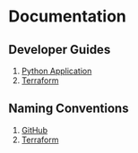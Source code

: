 # Documentation

## Developer Guides

1. [Python Application](developer-guides/python-application.md)
2. [Terraform](developer-guides/terraform-workflow.md)

## Naming Conventions

1. [GitHub](naming-conventions/github-standards.md)
2. [Terraform](naming-conventions/terraform-standards.md)
